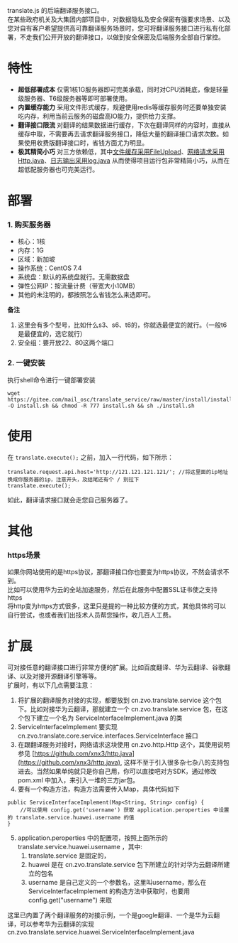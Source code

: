 translate.js 的后端翻译服务接口。  
在某些政府机关及大集团内部项目中，对数据隐私及安全保密有强要求场景、以及您对自有客户希望提供高可靠翻译服务场景时，您可将翻译服务接口进行私有化部署，不走我们公开开放的翻译接口，以做到安全保密及后端服务全部自行掌控。    

# 特性
* **超低部署成本** 仅需1核1G服务器即可完美承载，同时对CPU消耗底，像是轻量级服务器、T6级服务器等即可部署使用。
* **内置缓存能力** 采用文件形式缓存，规避使用redis等缓存服务时还要单独安装吃内存，利用当前云服务的磁盘高IO能力，提供给力支撑。
* **翻译接口限流** 对翻译的结果数据进行缓存，下次在翻译同样的内容时，直接从缓存中取，不需要再去请求翻译服务接口，降低大量的翻译接口请求次数。如果使用收费版翻译接口时，省钱方面尤为明显。
* **极其精简小巧** 对三方依赖低，其中[文件缓存采用FileUpload](https://github.com/xnx3/FileUpload)、[网络请求采用Http.java](https://github.com/xnx3/http.java)、[日志输出采用log.java](https://github.com/xnx3/log) 从而使得项目运行包非常精简小巧，从而在超低配服务器也可完美运行。

# 部署
### 1. 购买服务器

* 核心：1核
* 内存：1G
* 区域：新加坡
* 操作系统：CentOS 7.4
* 系统盘：默认的系统盘就行。无需数据盘
* 弹性公网IP：按流量计费（带宽大小10MB）
* 其他的未注明的，都按照怎么省钱怎么来选即可。

**备注**  
1. 这里会有多个型号，比如什么s3、s6、t6的，你就选最便宜的就行。（一般t6是最便宜的，选它就行）  
1. 安全组：要开放22、80这两个端口


### 2. 一键安装
执行shell命令进行一键部署安装

````
wget https://gitee.com/mail_osc/translate_service/raw/master/install/install.sh -O install.sh && chmod -R 777 install.sh && sh ./install.sh
````

# 使用

在 ````translate.execute();```` 之前，加入一行代码，如下所示：

````
translate.request.api.host='http://121.121.121.121/'; //将这里面的ip地址换成你服务器的ip，注意开头，及结尾还有个 / 别拉下
translate.execute();
````

如此，翻译请求接口就会走您自己服务器了。

# 其他
### https场景
如果你网站使用的是https协议，那翻译接口你也要变为https协议，不然会请求不到。  
比如可以使用华为云的全站加速服务，然后在此服务中配置SSL证书使之支持https  
将http变为https方式很多，这里只是提的一种比较方便的方式，其他具体的可以自行尝试，也或者我们出技术人员帮您操作，收几百人工费。

# 扩展
可对接任意的翻译接口进行非常方便的扩展。比如百度翻译、华为云翻译、谷歌翻译、以及对接开源翻译引擎等等。  
扩展时，有以下几点需要注意：
1. 将扩展的翻译服务对接的实现，都要放到 cn.zvo.translate.service 这个包下。比如对接华为云翻译，那就建立一个 cn.zvo.translate.service 包，在这个包下建立一个名为 ServiceInterfaceImplement.java 的类
2. ServiceInterfaceImplement 要实现 cn.zvo.translate.core.service.interfaces.ServiceInterface 接口
3. 在跟翻译服务对接时，网络请求这块使用 cn.zvo.http.Http 这个，其使用说明参见 [https://github.com/xnx3/http.java](https://github.com/xnx3/http.java),  这样不至于引入很多杂七杂八的支持包进去。当然如果单纯就只是你自己用，你可以直接吧对方SDK，通过修改 pom.xml 中加入，来引入一堆的三方jar包。  
4. 要有一个构造方法，构造方法需要传入Map，具体代码如下
````
public ServiceInterfaceImplement(Map<String, String> config) {
	//可以使用 config.get('username') 获取 application.peroperties 中设置的 translate.service.huawei.username 的值
}
````
5. application.peroperties 中的配置项，按照上面所示的 translate.service.huawei.username ，其中:  
	1. translate.service 是固定的，
	1. huawei 是在 cn.zvo.translate.service 包下所建立的针对华为云翻译所建立的包名
	1. username 是自己定义的一个参数名，这里叫username，那么在 ServiceInterfaceImplement 的构造方法中获取时，也要用 config.get("username") 来取
  
这里已内置了两个翻译服务的对接示例，一个是google翻译、一个是华为云翻译，可以参考华为云翻译的实现 cn.zvo.translate.service.huawei.ServiceInterfaceImplement.java